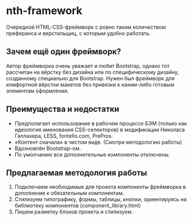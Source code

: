 # nth-framework

Очередной HTML-CSS-фреймворк с ровно таким количеством преферанса и верстальщиц, с которым удобно работать.



## Зачем ещё один фреймворк?

Автор фреймворка очень уважает и любит Bootstrap, однако тот рассчитан на вёрстку без дизайна или по специфическому дизайну, созданному специально для Bootstrap. Нужен был фреймворк для комфортной вёрстки макетов без привязки к каким-либо готовым элементам оформления.



## Преимущества и недостатки

* Предполагает использование в рабочем процессе БЭМ (только как идеология именования CSS-селекторов) в модификации Николаса Галлахера, LESS, fontello.com, PrePros.
* «Контент сначала» в чистом виде. (Смотри методологию работы)
* Вдохновлён Bootstrap-ом.
* По умолчанию все дополнительные компоненты отключены.


## Предлагаемая методология работы

1. Подключаем необходимые для проекта компоненты фреймворка в дополнение к обязательным компонентам.
2. Стилизуем типографику, формы, таблицы, кнопки, ориентируясь на библиотеку компонентов (сomponent_library.html)
3. Пишем разметку блоков проекта и стилизуем.  


